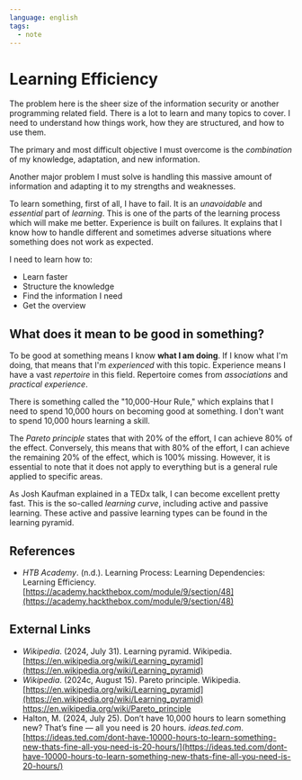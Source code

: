 ```yaml
---
language: english
tags:
  - note
---
```


# Learning Efficiency

The problem here is the sheer size of the information security or another programming related field. There is a lot to learn and many topics to cover. I need to understand how things work, how they are structured, and how to use them.

The primary and most difficult objective I must overcome is the _combination_ of my knowledge, adaptation, and new information.

Another major problem I must solve is handling this massive amount of information and adapting it to my strengths and weaknesses.

To learn something, first of all, I have to fail. It is an _unavoidable_ and _essential_ part of _learning_. This is one of the parts of the learning process which will make me better. Experience is built on failures. It explains that I know how to handle different and sometimes adverse situations where something does not work as expected.

I need to learn how to:

- Learn faster
- Structure the knowledge
- Find the information I need
- Get the overview

## What does it mean to be good in something?

To be good at something means I know **what I am doing**. If I know what I'm doing, that means that I'm _experienced_ with this topic. Experience means I have a vast _repertoire_ in this field. Repertoire comes from _associations_ and _practical experience_.

There is something called the "10,000-Hour Rule," which explains that I need to spend 10,000 hours on becoming good at something. I don't want to spend 10,000 hours learning a skill.

The _Pareto principle_ states that with 20% of the effort, I can achieve 80% of the effect. Conversely, this means that with 80% of the effort, I can achieve the remaining 20% of the effect, which is 100% missing. However, it is essential to note that it does not apply to everything but is a general rule applied to specific areas.

As Josh Kaufman explained in a TEDx talk, I can become excellent pretty fast. This is the so-called _learning curve_, including active and passive learning. These active and passive learning types can be found in the learning pyramid.

## References

- _HTB Academy_. (n.d.). <span class="reference-title">Learning Process: Learning Dependencies: Learning Efficiency</span>. [https://academy.hackthebox.com/module/9/section/48](https://academy.hackthebox.com/module/9/section/48)

## External Links

- _Wikipedia_. (2024, July 31). <span class="reference-title">Learning pyramid</span>. Wikipedia. [https://en.wikipedia.org/wiki/Learning_pyramid](https://en.wikipedia.org/wiki/Learning_pyramid)
- _Wikipedia_. (2024c, August 15). <span class="reference-title">Pareto principle</span>. Wikipedia. [https://en.wikipedia.org/wiki/Learning_pyramid](https://en.wikipedia.org/wiki/Learning_pyramid) https://en.wikipedia.org/wiki/Pareto_principle
- Halton, M. (2024, July 25). <span class="reference-title">Don’t have 10,000 hours to learn something new? That’s fine — all you need is 20 hours</span>. _ideas.ted.com_. [https://ideas.ted.com/dont-have-10000-hours-to-learn-something-new-thats-fine-all-you-need-is-20-hours/](https://ideas.ted.com/dont-have-10000-hours-to-learn-something-new-thats-fine-all-you-need-is-20-hours/)
